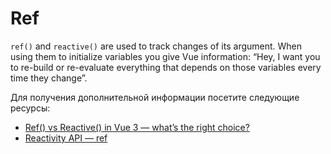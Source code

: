 # Ref

`ref()` and `reactive()` are used to track changes of its argument. When using them to initialize variables you give Vue information: “Hey, I want you to re-build or re-evaluate everything that depends on those variables every time they change”.

Для получения дополнительной информации посетите следующие ресурсы:

- [Ref() vs Reactive() in Vue 3 — what’s the right choice?](https://medium.com/@bsalwiczek/ref-vs-reactive-in-vue-3-whats-the-right-choice-7c6f7265ce39)
- [Reactivity API — ref](https://vuejs.org/api/reactivity-core.html#ref)
